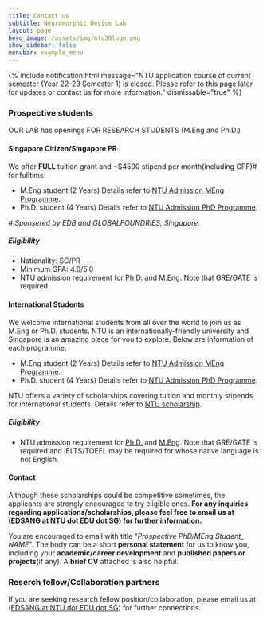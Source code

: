 ```yaml
---
title: Contact us
subtitle: Neuromorphic Device Lab
layout: page
hero_image: /assets/img/ntu30logo.png
show_sidebar: false
menubar: example_menu
---
```


{% include notification.html
message="NTU application course of current semester (Year 22-23 Semester 1) is closed. Please refer to this page later for updates or contact us for more information."
dismissable="true" %}

### Prospective students

OUR LAB has openings FOR RESEARCH STUDENTS (M.Eng and Ph.D.)

#### Singapore Citizen/Singapore PR

We offer **FULL** tuition grant and ~$4500 stipend per month(including CPF)# for fulltime:

* M.Eng student (2 Years) Details refer to [NTU Admission MEng Programme](https://www.ntu.edu.sg/education/graduate-programme/doctor-of-philosophy-(ph.d)-and-master-of-engineering-(m.eng)-programme).
* Ph.D. student (4 Years) Details refer to [NTU Admission PhD Programme](https://www.ntu.edu.sg/education/graduate-programme/eee-doctor-of-philosophy-(ph.d)-programme).

\# *Sponsered by EDB and GLOBALFOUNDRIES, Singapore.*

##### Eligibility

* Nationality: SC/PR
* Minimum GPA: 4.0/5.0
* NTU admission requirement for [Ph.D.](https://www.ntu.edu.sg/education/graduate-programme/eee-doctor-of-philosophy-(ph.d)-programme#admission) and [M.Eng](https://www.ntu.edu.sg/education/graduate-programme/doctor-of-philosophy-(ph.d)-and-master-of-engineering-(m.eng)-programme#admission). Note that GRE/GATE is required.

#### International Students

We welcome international students from all over the world to join us as M.Eng or Ph.D. students. NTU is an internationally-friendly university and Singapore is an amazing place for you to explore. Below are information of each programme.

* M.Eng student (2 Years) Details refer to [NTU Admission MEng Programme](https://www.ntu.edu.sg/education/graduate-programme/doctor-of-philosophy-(ph.d)-and-master-of-engineering-(m.eng)-programme).
* Ph.D. student (4 Years) Details refer to [NTU Admission PhD Programme](https://www.ntu.edu.sg/education/graduate-programme/eee-doctor-of-philosophy-(ph.d)-programme).

NTU offers a variety of scholarships covering tuition and monthly stipends for international students. Details refer to [NTU scholarship](https://www.ntu.edu.sg/admissions/graduate/financialmatters/scholarships).

##### Eligibility

* NTU admission requirement for [Ph.D.](https://www.ntu.edu.sg/education/graduate-programme/eee-doctor-of-philosophy-(ph.d)-programme#admission) and [M.Eng](https://www.ntu.edu.sg/education/graduate-programme/doctor-of-philosophy-(ph.d)-and-master-of-engineering-(m.eng)-programme#admission). Note that GRE/GATE is required and IELTS/TOEFL may be required for whose native language is not English.

#### Contact

Although these scholarships could be competitive sometimes, the applicants are strongly encouraged to try eligible ones. **For any inquiries regarding applications/scholarships, please feel free to email us at ([EDSANG at NTU dot EDU dot SG]()) for further information.**  

You are encouraged to email with title "*Prospective PhD/MEng Student_ NAME*". The body can be a short **personal statement** for us to know you, including your **academic/career development** and **published papers or projects**(if any). A **brief CV** attached is also helpful.

### Reserch fellow/Collaboration partners

If you are seeking research fellow position/collaboration, please email us at ([EDSANG at NTU dot EDU dot SG]()) for further connections.
